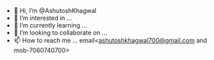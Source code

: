 - 👋 Hi, I’m @AshutoshKhagwal
- 👀 I’m interested in ...<coding>
- 🌱 I’m currently learning ...<C Language>
- 💞️ I’m looking to collaborate on ... 
- 📫 How to reach me ... email<ashutoshkhagwal700@gmail.com and mob-7060740700>

<!---
AshutoshKhagwal/AshutoshKhagwal is a ✨ special ✨ repository because its `README.md` (this file) appears on your GitHub profile.
You can click the Preview link to take a look at your changes.
--->
